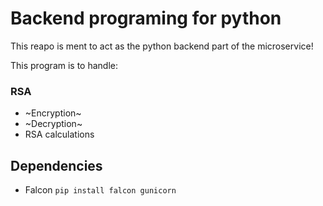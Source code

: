 # Backend programing for python

This reapo is ment to act as the python backend part of the microservice!

This program is to handle:
### RSA
* ~Encryption~
* ~Decryption~
* RSA calculations

## Dependencies

* Falcon   `pip install falcon gunicorn`